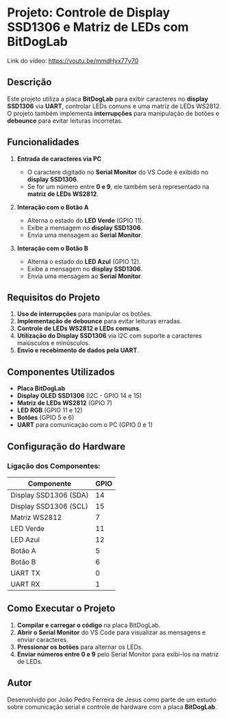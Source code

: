 # Projeto: Controle de Display SSD1306 e Matriz de LEDs com BitDogLab

Link do vídeo: https://youtu.be/mmdHyx77y70

## Descrição
Este projeto utiliza a placa **BitDogLab** para exibir caracteres no **display SSD1306** via **UART**, controlar LEDs comuns e uma matriz de LEDs WS2812. O projeto também implementa **interrupções** para manipulação de botões e **debounce** para evitar leituras incorretas.

## Funcionalidades
1. **Entrada de caracteres via PC**
   - O caractere digitado no **Serial Monitor** do VS Code é exibido no **display SSD1306**.
   - Se for um número entre **0 e 9**, ele também será representado na **matriz de LEDs WS2812**.

2. **Interação com o Botão A**
   - Alterna o estado do **LED Verde** (GPIO 11).
   - Exibe a mensagem no **display SSD1306**.
   - Envia uma mensagem ao **Serial Monitor**.

3. **Interação com o Botão B**
   - Alterna o estado do **LED Azul** (GPIO 12).
   - Exibe a mensagem no **display SSD1306**.
   - Envia uma mensagem ao **Serial Monitor**.

## Requisitos do Projeto
1. **Uso de interrupções** para manipular os botões.
2. **Implementação de debounce** para evitar leituras erradas.
3. **Controle de LEDs WS2812 e LEDs comuns**.
4. **Utilização do Display SSD1306** via I2C com suporte a caracteres maiúsculos e minúsculos.
5. **Envio e recebimento de dados pela UART**.

## Componentes Utilizados
- **Placa BitDogLab**
- **Display OLED SSD1306** (I2C - GPIO 14 e 15)
- **Matriz de LEDs WS2812** (GPIO 7)
- **LED RGB** (GPIO 11 e 12)
- **Botões** (GPIO 5 e 6)
- **UART** para comunicação com o PC (GPIO 0 e 1)

## Configuração do Hardware
### Ligação dos Componentes:
| Componente       | GPIO |
|-----------------|------|
| Display SSD1306 (SDA) | 14   |
| Display SSD1306 (SCL) | 15   |
| Matriz WS2812   | 7    |
| LED Verde       | 11   |
| LED Azul        | 12   |
| Botão A        | 5    |
| Botão B        | 6    |
| UART TX         | 0    |
| UART RX         | 1    |

## Como Executar o Projeto
1. **Compilar e carregar o código** na placa BitDogLab.
2. **Abrir o Serial Monitor** do VS Code para visualizar as mensagens e enviar caracteres.
3. **Pressionar os botões** para alternar os LEDs.
4. **Enviar números entre 0 e 9** pelo Serial Monitor para exibi-los na matriz de LEDs.

## Autor
Desenvolvido por João Pedro Ferreira de Jesus como parte de um estudo sobre comunicação serial e controle de hardware com a placa **BitDogLab**.

